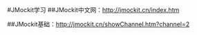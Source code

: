 #JMockit学习
##JMockit中文网：http://jmockit.cn/index.htm

##JMockit基础：http://jmockit.cn/showChannel.htm?channel=2
